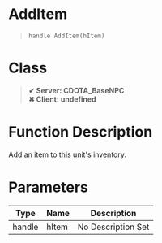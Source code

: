 # AddItem
> `handle AddItem(hItem)`
# Class
> __✔ Server: CDOTA_BaseNPC__  
> __✖ Client: undefined__  
# Function Description
Add an item to this unit's inventory.
# Parameters
Type|Name|Description
--|--|--
handle|hItem|No Description Set
